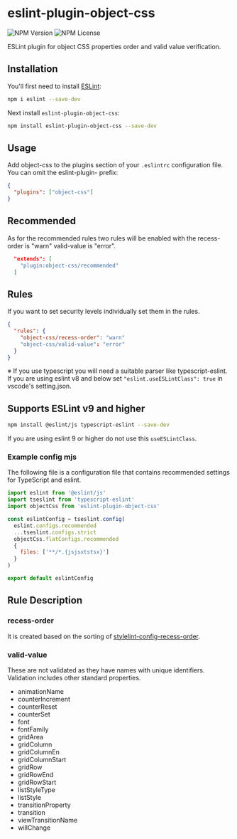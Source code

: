 # eslint-plugin-object-css

![NPM Version](https://img.shields.io/npm/v/eslint-plugin-object-css?color=brightgreen)
![NPM License](https://img.shields.io/npm/l/eslint-plugin-object-css?color=yellow)

ESLint plugin for object CSS properties order and valid value verification.

## Installation

You'll first need to install [ESLint](https://eslint.org/):

```sh
npm i eslint --save-dev
```

Next install `eslint-plugin-object-css`:

```sh
npm install eslint-plugin-object-css --save-dev
```

## Usage

Add object-css to the plugins section of your `.eslintrc` configuration file. You can omit the eslint-plugin- prefix:

```json
{
  "plugins": ["object-css"]
}
```

## Recommended

As for the recommended rules two rules will be enabled with the recess-order is "warn" valid-value is "error".

```json
  "extends": [
    "plugin:object-css/recommended"
  ]
```

## Rules

If you want to set security levels individually set them in the rules.

```json
{
  "rules": {
    "object-css/recess-order": "warn"
    "object-css/valid-value": "error"
  }
}
```

※ If you use typescript you will need a suitable parser like typescript-eslint.  
If you are using eslint v8 and below set `"eslint.useESLintClass": true` in vscode's setting.json.

## Supports ESLint v9 and higher

```sh
npm install @eslint/js typescript-eslint --save-dev
```

If you are using eslint 9 or higher do not use this `useESLintClass`.

### Example config mjs

The following file is a configuration file that contains recommended settings for TypeScript and eslint.

```js
import eslint from '@eslint/js'
import tseslint from 'typescript-eslint'
import objectCss from 'eslint-plugin-object-css'

const eslintConfig = tseslint.config(
  eslint.configs.recommended
  ...tseslint.configs.strict
  objectCss.flatConfigs.recommended
  {
    files: ['**/*.{jsjsxtstsx}']
  }
)

export default eslintConfig
```

## Rule Description

### recess-order

It is created based on the sorting of [stylelint-config-recess-order](https://www.npmjs.com/package/stylelint-config-recess-order).

### valid-value

These are not validated as they have names with unique identifiers.  
Validation includes other standard properties.

- animationName
- counterIncrement
- counterReset
- counterSet
- font
- fontFamily
- gridArea
- gridColumn
- gridColumnEn
- gridColumnStart
- gridRow
- gridRowEnd
- gridRowStart
- listStyleType
- listStyle
- transitionProperty
- transition
- viewTransitionName
- willChange
